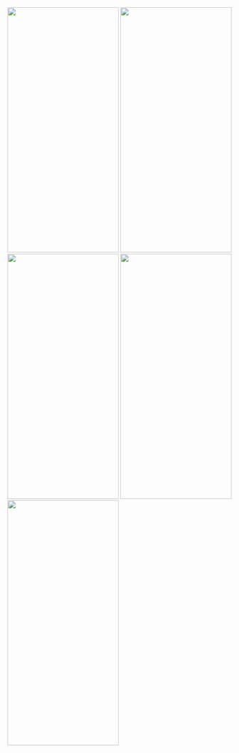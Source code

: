 
<img src="https://github.com/gaurav-afk/restaurant-rating-ios-app/assets/65609530/0f28bc1e-4ca9-4872-a5c8-29bee7826f30" width="250" height="550">
<img src="https://github.com/gaurav-afk/restaurant-rating-ios-app/assets/65609530/d5816ab9-f3ff-42ad-b2e7-fb70206a3054" width="250" height="550">
<img src="https://github.com/gaurav-afk/restaurant-rating-ios-app/assets/65609530/af94b321-0bbd-4594-8866-79359682fae5" width="250" height="550">
<img src="https://github.com/gaurav-afk/restaurant-rating-ios-app/assets/65609530/d022ee8d-90ce-4edd-88d9-d7c9f174f5e8" width="250" height="550">
<img src="https://github.com/gaurav-afk/restaurant-rating-ios-app/assets/65609530/6efb8758-8ac5-44b1-bd73-faafd448a244" width="250" height="550">

